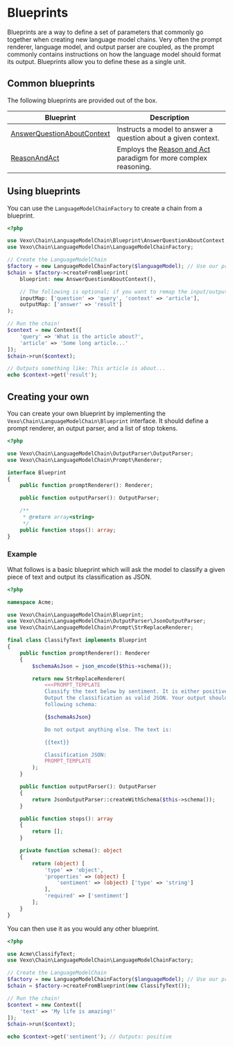 # Blueprints

Blueprints are a way to define a set of parameters that commonly go together when creating new language model chains. Very often the prompt renderer, language model, and output parser are coupled, as the prompt commonly contains instructions on how the language model should format its output. Blueprints allow you to define these as a single unit.

## Common blueprints

The following blueprints are provided out of the box.

| Blueprint | Description |
| --------- | ----------- |
| [AnswerQuestionAboutContext](https://github.com/VexoAI/vexo/blob/master/src/Chain/LanguageModelChain/Blueprint/AnswerQuestionAboutContext.php) | Instructs a model to answer a question about a given context. |
| [ReasonAndAct](https://github.com/VexoAI/vexo/blob/master/src/Chain/LanguageModelChain/Blueprint/ReasonAndAct.php) | Employs the [Reason and Act](https://learnprompting.org/docs/advanced_applications/react) paradigm for more complex reasoning. |


## Using blueprints

You can use the `LanguageModelChainFactory` to create a chain from a blueprint.

```php
<?php

use Vexo\Chain\LanguageModelChain\Blueprint\AnswerQuestionAboutContext;
use Vexo\Chain\LanguageModelChain\LanguageModelChainFactory;

// Create the LanguageModelChain
$factory = new LanguageModelChainFactory($languageModel); // Use our preinitialized model
$chain = $factory->createFromBlueprint(
    blueprint: new AnswerQuestionAboutContext(),

    // The following is optional; if you want to remap the input/output values
    inputMap: ['question' => 'query', 'context' => 'article'],
    outputMap: ['answer' => 'result']
);

// Run the chain!
$context = new Context([
    'query' => 'What is the article about?',
    'article' => 'Some long article...'
]);
$chain->run($context);

// Outputs something like: This article is about...
echo $context->get('result');
```

## Creating your own

You can create your own blueprint by implementing the `Vexo\Chain\LanguageModelChain\Blueprint` interface. It should define a prompt renderer, an output parser, and a list of stop tokens.

```php
<?php

use Vexo\Chain\LanguageModelChain\OutputParser\OutputParser;
use Vexo\Chain\LanguageModelChain\Prompt\Renderer;

interface Blueprint
{
    public function promptRenderer(): Renderer;

    public function outputParser(): OutputParser;

    /**
     * @return array<string>
     */
    public function stops(): array;
}
```

### Example

What follows is a basic blueprint which will ask the model to classify a given piece of text and output its classification as JSON.

```php
<?php

namespace Acme;

use Vexo\Chain\LanguageModelChain\Blueprint;
use Vexo\Chain\LanguageModelChain\OutputParser\JsonOutputParser;
use Vexo\Chain\LanguageModelChain\Prompt\StrReplaceRenderer;

final class ClassifyText implements Blueprint
{
    public function promptRenderer(): Renderer
    {
        $schemaAsJson = json_encode($this->schema());

        return new StrReplaceRenderer(
            <<<PROMPT_TEMPLATE
            Classify the text below by sentiment. It is either positive or negative.
            Output the classification as valid JSON. Your output should adhere to the
            following schema:

            {$schemaAsJson}

            Do not output anything else. The text is:

            {{text}}

            Classification JSON:
            PROMPT_TEMPLATE
        );
    }

    public function outputParser(): OutputParser
    {
        return JsonOutputParser::createWithSchema($this->schema());
    }

    public function stops(): array
    {
        return [];
    }

    private function schema(): object
    {
        return (object) [
            'type' => 'object',
            'properties' => (object) [
                'sentiment' => (object) ['type' => 'string']
            ],
            'required' => ['sentiment']
        ];
    }
}
```

You can then use it as you would any other blueprint.

```php
<?php

use Acme\ClassifyText;
use Vexo\Chain\LanguageModelChain\LanguageModelChainFactory;

// Create the LanguageModelChain
$factory = new LanguageModelChainFactory($languageModel); // Use our preinitialized model
$chain = $factory->createFromBlueprint(new ClassifyText());

// Run the chain!
$context = new Context([
    'text' => 'My life is amazing!'
]);
$chain->run($context);

echo $context->get('sentiment'); // Outputs: positive
```

